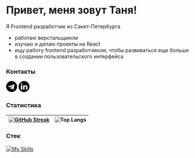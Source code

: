 # Привет, меня зовут Таня!
Я Frontend разработчик из Санкт-Петербурга
- работаю верстальщиком
- изучаю и делаю проекты на React
- ищу работу frontend разработчиком, чтобы развиваться еще больше в создании пользовательского интерфейса


### Контакты

<a href="https://telegram.me/ta_glubokaia"><img src="https://raw.githubusercontent.com/TGlubokaia/TGlubokaia/main/telegram_icon.svg" width="30" height="30"></a>
<a href="https://www.linkedin.com/in/tatiana-glubokaia/"><img src="https://raw.githubusercontent.com/TGlubokaia/TGlubokaia/main/linkedin_icon.svg" width="30" height="30"></a>

### Статистика
| [![GitHub Streak](http://github-readme-streak-stats.herokuapp.com?user=TGlubokaia&theme=buefy&hide_border=true&date_format=M%20j%5B%2C%20Y%5D&card_width=400)](https://git.io/streak-stats) | ![Top Langs](https://github-readme-stats.vercel.app/api/top-langs/?username=TGlubokaia&layout=compact&theme=buefy&hide_border=true ) |
| ------------- | ------------- |

### Стек
[![My Skills](https://skillicons.dev/icons?i=js,react,redux,ts,vite,gulp,webpack,mui,emotion,figma,html,css,scss)](https://skillicons.dev)
<!--
**TGlubokaia/TGlubokaia** is a ✨ _special_ ✨ repository because its `README.md` (this file) appears on your GitHub profile.

Here are some ideas to get you started:

- 🔭 I’m currently working on ...
- 🌱 I’m currently learning ...
- 👯 I’m looking to collaborate on ...
- 🤔 I’m looking for help with ...
- 💬 Ask me about ...
- 📫 How to reach me: ...
- 😄 Pronouns: ...
- ⚡ Fun fact: ...
-->
